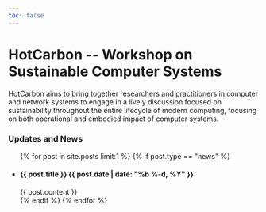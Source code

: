```yaml
---
toc: false
---
```


# HotCarbon -- Workshop on Sustainable Computer Systems

HotCarbon aims to bring together researchers and practitioners in computer and network systems to engage in a lively discussion focused on sustainability throughout the entire lifecycle of modern computing, focusing on both operational and embodied impact of computer systems.

### Updates and News
<ul class="post-list">
  {% for post in site.posts limit:1 %}
  {% if post.type == "news" %}
  <li>
    <h4>{{ post.title }}
    <span class="post-meta">{{ post.date | date: "%b %-d, %Y" }}</span></h4>
    {{ post.content }}
  </li>
  {% endif %}
  {% endfor %}
</ul>